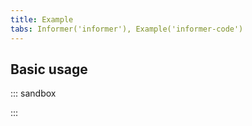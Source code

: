 ```yaml
---
title: Example
tabs: Informer('informer'), Example('informer-code')
---
```


## Basic usage

::: sandbox

<script lang="tsx">
import React from 'react';
import { Text } from '@semcore/ui/typography';
import Tooltip from '@semcore/ui/tooltip';

import InfoM from '@semcore/ui/icon/Info/m';
import InfoL from '@semcore/ui/icon/Info/l';

class Demo extends React.Component {
  render() {
    return (
      <>
        <div>
          <Text size={700}>Label</Text>
          <Tooltip title='Awesome hint text'>
            <InfoL ml='4px' color='gray-300' cursor='help' tabIndex={0} />
          </Tooltip>
        </div>
        <div>
          <Text size={600}>Label</Text>
          <Tooltip title='Awesome hint text'>
            <InfoL ml='4px' color='gray-300' cursor='help' tabIndex={0} />
          </Tooltip>
        </div>
        <div>
          <Text size={500}>Label</Text>
          <Tooltip title='Awesome hint text'>
            <InfoM ml='4px' color='gray-300' cursor='help' tabIndex={0} />
          </Tooltip>
        </div>
        <div>
          <div>
            <Text size={400}>Label</Text>
            <Tooltip title='Awesome hint text'>
              <InfoM ml='4px' color='gray-300' cursor='help' tabIndex={0} />
            </Tooltip>
          </div>
          <div />
          <Text size={300}>Label</Text>
          <Tooltip title='Awesome hint text'>
            <InfoM ml='4px' color='gray-300' cursor='help' tabIndex={0} />
          </Tooltip>
        </div>
        <div>
          <Text size={200}>Label</Text>
          <Tooltip title='Awesome hint text'>
            <InfoM ml='4px' color='gray-300' cursor='help' tabIndex={0} />
          </Tooltip>
        </div>
        <div>
          <Text size={100}>Label</Text>
          <Tooltip title='Awesome hint text'>
            <InfoM ml='4px' color='gray-300' cursor='help' tabIndex={0} />
          </Tooltip>
        </div>
      </>
    );
  }
}


</script>

:::
